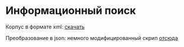 # Информационный поиск

Корпус в формате xml: [скачать](http://wikipedia.mirror.pdapps.org/enwiki/20230120/enwiki-20230120-pages-articles-multistream.xml.bz2)

Преобразование в json: немного модифицированный скрип [отсюда](https://github.com/daveshap/PlainTextWikipedia)